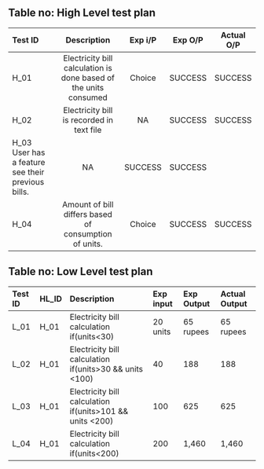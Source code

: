 ## Table no: High Level test plan

|**Test ID**|**Description**|**Exp i/P**|**Exp O/P**|**Actual O/P**|
| :- | :-: | :-: | :-: | :-: |
|H\_01|Electricity bill calculation is done based of the units consumed|Choice|SUCCESS|SUCCESS|
|H\_02|Electricity bill is recorded in text file| NA |SUCCESS|SUCCESS|
|H\_03 User has a feature see their previous bills.| NA |SUCCESS|SUCCESS|
|H\_04|Amount of bill differs based of consumption of units.|Choice|SUCCESS|SUCCESS|


## Table no: Low Level test plan


|Test ID|HL\_ID|Description|Exp input|Exp Output|Actual Output|
| :- | :- | :- | :- | :- | :- |
|L\_01|H\_01|Electricity bill calculation if(units<30)|20 units|65 rupees|65 rupees|
|L\_02|H\_01|Electricity bill calculation if(units>30 && units <100)|40|188|188|
|L\_03|H\_01|Electricity bill calculation if(units>101 && units <200)|100|625|625|
|L\_04|H\_01|Electricity bill calculation if(units<200)|200|1,460|1,460|

